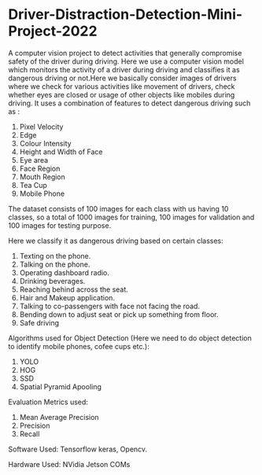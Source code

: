 # Driver-Distraction-Detection-Mini-Project-2022
A computer vision project to detect activities that generally compromise safety of the driver during driving. Here we use a computer vision model which monitors the activity of a driver during driving and classifies it as dangerous driving or not.Here we basically consider images of drivers where we check for various activities like movement of drivers, check whether eyes are closed  or usage of other objects like mobiles during driving. It uses a combination of features to detect dangerous driving such as :
1) Pixel Velocity
2) Edge
3) Colour Intensity
4) Height and Width of Face
5) Eye area
6) Face Region
7) Mouth Region
8) Tea Cup
9) Mobile Phone

The dataset consists of 100 images for each class with us having 10 classes, so a total of 1000 images for training, 100 images for validation and 100 images for testing purpose.

Here we classify it as dangerous driving based on certain classes:
1) Texting on the phone.
2) Talking on the phone.
3) Operating dashboard radio.
4) Drinking beverages.
5) Reaching behind across the seat.
6) Hair and Makeup application.
7) Talking to co-passengers with face not facing the road.
8) Bending down to adjust seat or pick up something from floor.
9) Safe driving

Algorithms used for Object Detection (Here we need to do object detection to identify mobile phones, cofee cups etc.):
1) YOLO
2) HOG
3) SSD
4) Spatial Pyramid Apooling

Evaluation Metrics used:
1) Mean Average Precision
2) Precision
3) Recall


Software Used:
Tensorflow keras, Opencv.

Hardware Used:
NVidia Jetson COMs
